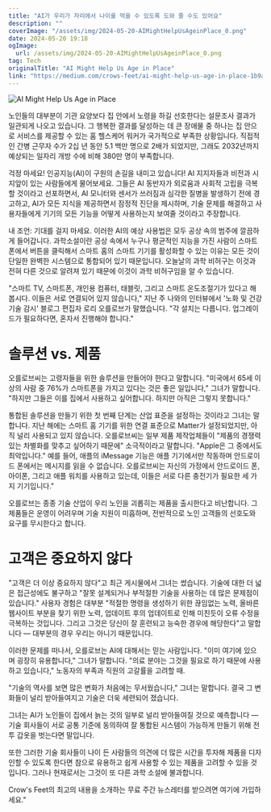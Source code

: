 ```yaml
---
title: "AI가 우리가 자리에서 나이를 먹을 수 있도록 도와 줄 수도 있어요"
description: ""
coverImage: "/assets/img/2024-05-20-AIMightHelpUsAgeinPlace_0.png"
date: 2024-05-20 19:18
ogImage:
  url: /assets/img/2024-05-20-AIMightHelpUsAgeinPlace_0.png
tag: Tech
originalTitle: "AI Might Help Us Age in Place"
link: "https://medium.com/crows-feet/ai-might-help-us-age-in-place-1b9a3510ef7f"
---
```


![AI Might Help Us Age in Place](/assets/img/2024-05-20-AIMightHelpUsAgeinPlace_0.png)

노인들의 대부분이 기관 요양보다 집 안에서 노령을 하길 선호한다는 설문조사 결과가 일관되게 나오고 있습니다. 그 행복한 결과를 달성하는 데 큰 장애물 중 하나는 집 안으로 서비스를 제공할 수 있는 홈 헬스케어 워커가 국가적으로 부족한 상황입니다. 직접적인 간병 근무자 수가 2십 년 동안 5.1 백만 명으로 2배가 되었지만, 그래도 2032년까지 예상되는 일자리 개방 수에 비해 380만 명이 부족합니다.

걱정 마세요! 인공지능(AI)이 구원의 손길을 내미고 있습니다! AI 지지자들과 비전과 시지앞이 있는 사람들에게 물어보세요. 그들은 AI 동반자가 외로움과 사회적 고립을 극복할 것이라고 선포하면서, AI 모니터와 센서가 쓰러짐과 심각한 질병을 발생하기 전에 경고하고, AI가 모든 지식을 제공하면서 잠정적 진단을 제시하며, 기술 문제를 해결하고 사용자들에게 기기의 모든 기능을 어떻게 사용하는지 보여줄 것이라고 주장합니다.

내 조언: 기대를 걸지 마세요. 이러한 AI의 예상 사용법은 모두 공상 속의 범주에 깔끔하게 들어갑니다. 과학소설이란 공상 속에서 누구나 평균적인 지능을 가진 사람이 스마트폰에서 버튼을 클릭해서 스마트 홈의 스마트 기기를 활성화할 수 있는 이유는 모든 것이 단일한 완벽한 시스템으로 통합되어 있기 때문입니다. 오늘날의 과학 비허구는 이것과 전혀 다른 것으로 알려져 있기 때문에 이것이 과학 비허구임을 알 수 있습니다.

<div class="content-ad"></div>

"스마트 TV, 스마트폰, 개인용 컴퓨터, 태블릿, 그리고 스마트 온도조절기가 있다고 해 봅시다. 이들은 서로 연결되어 있지 않습니다," 지난 주 나와의 인터뷰에서 '노화 및 건강 기술 감시' 블로그 편집자 로리 오를로브가 말했습니다. "각 설치는 다릅니다. 업그레이드가 필요하다면, 혼자서 진행해야 합니다."

# 솔루션 vs. 제품

오를로브씨는 고령자들을 위한 솔루션을 만들어야 한다고 말합니다. "미국에서 65세 이상의 사람 중 76%가 스마트폰을 가지고 있다는 것은 좋은 일입니다," 그녀가 말합니다. "하지만 그들은 이를 집에서 사용하고 싶어합니다. 하지만 아직은 그렇지 못합니다."

통합된 솔루션을 만들기 위한 첫 번째 단계는 산업 표준을 설정하는 것이라고 그녀는 말합니다. 지난 해에는 스마트 홈 기기를 위한 연결 표준으로 Matter가 설정되었지만, 아직 널리 사용되고 있지 않습니다. 오를로브씨는 일부 제품 제작업체들이 "제품의 경쟁력 있는 차별화를 맞추고 싶어하기 때문에" 소극적이라고 말합니다. "Apple은 그 중에서도 최악입니다." 예를 들어, 애플의 iMessage 기능은 애플 기기에서만 작동하며 안드로이드 폰에서는 메시지를 읽을 수 없습니다. 오를로브씨는 자신의 가정에서 안드로이드 폰, 아이폰, 그리고 애플 워치를 사용하고 있는데, 이들은 서로 다른 충전기가 필요한 세 가지 기기입니다."

<div class="content-ad"></div>

오를로브는 종종 기술 산업이 우리 노인을 괴롭히는 제품을 출시한다고 비난합니다. 그 제품들은 운영이 어려우며 기술 지원이 미흡하며, 전반적으로 노인 고객들의 선호도와 요구를 무시한다고 합니다.

# 고객은 중요하지 않다

"고객은 더 이상 중요하지 않다"고 최근 게시물에서 그녀는 썼습니다. 기술에 대한 더 넓은 접근성에도 불구하고 "잘못 설계되거나 부적절한 기술을 사용하는 데 많은 문제점이 있습니다." 사용자 경험은 대부분 "적절한 명령을 생성하기 위한 끊임없는 노력, 올바른 웹사이트 부분을 찾기 위한 노력, 업데이트 후의 업데이트로 인해 미친듯이 오류 수정을 극복하는 것입니다. 그리고 그것은 당신이 잘 훈련되고 능숙한 경우에 해당한다"고 말합니다 — 대부분의 경우 우리는 아니기 때문입니다.

이러한 문제를 떠나서, 오를로브는 AI에 대해서는 믿는 사람입니다. "이미 여기에 있으며 굉장히 유용합니다," 그녀가 말합니다. "의료 분야는 그것을 필요로 하기 때문에 사용하고 있습니다," 노동자의 부족과 직원의 고갈률을 고려할 때.

<div class="content-ad"></div>

"기술의 역사를 보면 많은 변화가 처음에는 무서웠습니다," 그녀는 말합니다. 결국 그 변화들이 널리 받아들여지고 기술은 더욱 세련되어 졌습니다.

그녀는 AI가 노인들이 집에서 늙는 것의 일부로 널리 받아들여질 것으로 예측합니다 — 기술 회사들이 서로 공통 기준에 동의하여 잘 통합된 시스템이 가능하게 만들기 위해 전투 갑옷을 벗는다면 말입니다.

또한 그러한 기술 회사들이 나이 든 사람들의 의견에 더 많은 시간을 투자해 제품을 디자인할 수 있도록 한다면 참으로 유용하고 쉽게 사용할 수 있는 제품을 고려할 수 있을 것입니다. 그러나 현재로서는 그것이 또 다른 과학 소설에 불과합니다.

Crow's Feet의 최고의 내용을 소개하는 무료 주간 뉴스레터를 받으려면 여기에 가입하세요."
